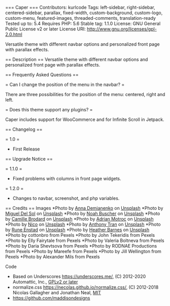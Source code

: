 === Caper ===
Contributors: kurlcode
Tags: left-sidebar, right-sidebar, centered-sidebar, parallax, fixed-width, custom-background, custom-logo, custom-menu, featured-images, threaded-comments, translation-ready
Tested up to: 5.4
Requires PHP: 5.6
Stable tag: 1.1.0
License: GNU General Public License v2 or later
License URI: http://www.gnu.org/licenses/gpl-2.0.html

Versatile theme with different navbar options and personalized front page with parallax effects.

== Description ==
Versatile theme with different navbar options and personalized front page with parallax effects.

== Frequently Asked Questions ==

= Can I change the position of the menu in the navbar? =

There are three possibilities for the position of the menu: centered, right and left.

= Does this theme support any plugins? =

Caper includes support for WooCommerce and for Infinite Scroll in Jetpack.

== Changelog ==

= 1.0 =
* First Release

== Upgrade Notice ==

= 1.1.0 =
* Fixed problems with columns in front page widgets.

= 1.2.0 =
* Changes to navbar, screenshot, and php variables.


== Credits ==
Images
*Photo by <a href="https://unsplash.com/@annademy?utm_source=unsplash&utm_medium=referral&utm_content=creditCopyText">Anna Demianenko</a> on <a href="https://unsplash.com/s/photos/pool?utm_source=unsplash&utm_medium=referral&utm_content=creditCopyText">Unsplash</a>
*Photo by <a href="https://unsplash.com/@migueldelsol?utm_source=unsplash&utm_medium=referral&utm_content=creditCopyText">Miguel Del Sol</a> on <a href="https://unsplash.com/?utm_source=unsplash&utm_medium=referral&utm_content=creditCopyText">Unsplash</a>
*Photo by <a href="https://unsplash.com/@noahbuscher?utm_source=unsplash&utm_medium=referral&utm_content=creditCopyText">Noah Buscher</a> on <a href="https://unsplash.com/?utm_source=unsplash&utm_medium=referral&utm_content=creditCopyText">Unsplash</a>
*Photo by <a href="https://unsplash.com/@kmile_ch?utm_source=unsplash&utm_medium=referral&utm_content=creditCopyText">Camille Brodard</a> on <a href="https://unsplash.com/?utm_source=unsplash&utm_medium=referral&utm_content=creditCopyText">Unsplash</a>
*Photo by <a href="https://unsplash.com/@just_me_again?utm_source=unsplash&utm_medium=referral&utm_content=creditCopyText">Adrian Motroc</a> on <a href="https://unsplash.com/?utm_source=unsplash&utm_medium=referral&utm_content=creditCopyText">Unsplash</a>
*Photo by <a href="https://unsplash.com/@nicobaby?utm_source=unsplash&utm_medium=referral&utm_content=creditCopyText">Nico</a> on <a href="https://unsplash.com/?utm_source=unsplash&utm_medium=referral&utm_content=creditCopyText">Unsplash</a>
*Photo by <a href="https://unsplash.com/@anthonytran?utm_source=unsplash&utm_medium=referral&utm_content=creditCopyText">Anthony Tran</a> on <a href="https://unsplash.com/?utm_source=unsplash&utm_medium=referral&utm_content=creditCopyText">Unsplash</a>
*Photo by <a href="https://unsplash.com/@runejohs?utm_source=unsplash&utm_medium=referral&utm_content=creditCopyText">Rune Enstad</a> on <a href="https://unsplash.com/?utm_source=unsplash&utm_medium=referral&utm_content=creditCopyText">Unsplash</a>
*Photo by <a href="https://unsplash.com/@heatherbarnes?utm_source=unsplash&utm_medium=referral&utm_content=creditCopyText">Heather Barnes</a> on <a href="https://unsplash.com/?utm_source=unsplash&utm_medium=referral&utm_content=creditCopyText">Unsplash</a>
*Photo by cottonbro from Pexels
*Photo by John Tekeridis from Pexels
*Photo by Elly Fairytale from Pexels
*Photo by Valeria Boltneva from Pexels
*Photo by Daria Shevtsova from Pexels
*Photo by RODNAE Productions from Pexels
*Photo by Mareefe from Pexels
*Photo by Jill Wellington from Pexels
*Photo by Alexander Mils from Pexels



Code
* Based on Underscores https://underscores.me/, (C) 2012-2020 Automattic, Inc., [GPLv2 or later](https://www.gnu.org/licenses/gpl-2.0.html)
* normalize.css https://necolas.github.io/normalize.css/, (C) 2012-2018 Nicolas Gallagher and Jonathan Neal, [MIT](https://opensource.org/licenses/MIT)
* https://github.com/maddisondesigns
